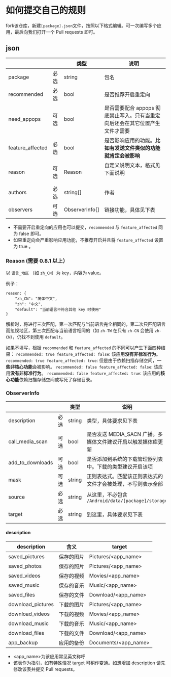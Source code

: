 # 如何提交自己的规则

fork该仓库，新建`[package].json`文件，按照以下格式编辑。可一次编写多个应用，最后向我们打开一个 Pull requests 即可。


## json
|                 |    |类型          |说明                                                                        |
|-----------------|----|--------------|----------------------------------------------------------------------------|
|package          |必选|string        |包名                                                                        |
|recommended      |必选|bool          |是否推荐开启重定向                                                          |
|need\_appops     |可选|bool          |是否需要配合 appops 彻底禁止写入。只有当重定向后还会在其它位置产生文件才需要|
|feature\_affected|必选|bool          |是否影响应用的功能。**比如有发送文件类似的功能就肯定会被影响**              |
|reason           |可选|Reason        |自定义说明文本，格式见下面说明                                            |
|authors          |必选|string[]      |作者                                                                        |
|observers        |可选|ObserverInfo[]|链接功能，具体见下表                                                        |

* 不需要开启重定向的应用也可以提交，`recommended` 与 `feature_affected` 同为 false 即可。
* 如果重定向会严重影响应用功能，不推荐开启并且将 `feature_affected` 设置为 true 。

### Reason (需要 0.8.1 以上）
以 `语言_地区` （如 `zh_CN`）为 key，内容为 value。

例子：
```
reason: {
	"zh_CN": "简体中文",
	"zh": "中文",
	"default": "当前语言不符合其他 key 时使用"
}
```
解析时，将进行三次匹配，第一次匹配与当前语言完全相同的，第二次只匹配语言而忽视地区，第三次匹配与当前语言相同的（如 `zh-TW` 在只有 `zh-CN` 会使用 `zh-CN`），仍找不到使用 `default`。

如果不填写，根据 `recommended` 和 `feature_affected` 的不同可以产生下面四种结果：
`recommended: true feature_affected: false`: 该应用<b>没有非标准行为</b>。
`recommended: true feature_affected: true`: 但是由于依赖扫描存储空间，<b>一些非核心功能</b>会被影响。
`recommended: false feature_affected: false`: 该应用<b>没有非标准行为</b>。
`recommended: false feature_affected: true`: 该应用的<b>核心功能</b>依赖扫描存储空间或写死了存储目录。

### ObserverInfo 
|                  |    |类型  |说明                                                         |
|------------------|----|------|-------------------------------------------------------------|
|description       |必选|string|类型，具体要求见下表                                         |
|call\_media\_scan |可选|bool  |是否发送 MEDIA\_SACN 广播。多媒体文件建议开启以触发媒体库更新|
|add\_to\_downloads|可选|bool  |是否添加到系统的下载管理器列表中。下载的类型建议开启该项     |
|mask              |可选|string|正则表达式。匹配该正则表达式的文件才会被处理，不写则表示全部 |
|source            |必选|string|从这里，不必包含 `/Android/data/[package]/storage`           |
|target            |必选|string|到这里，具体要求见下表                                       |


#### description
|description       |含义      |target              |
|------------------|----------|--------------------|
|saved\_pictures   |保存的图片|Pictures/<app_name> |
|saved\_photos     |保存的照片|Pictures/<app_name> |
|saved\_videos     |保存的视频|Movies/<app_name>   |
|saved\_music      |保存的音乐|Music/<app_name>    |
|saved\_files      |保存的文件|Download/<app_name> |
|download\_pictures|下载的图片|Pictures/<app_name> |
|download\_videos  |下载的视频|Movies/<app_name>   |
|download\_music   |下载的音乐|Music/<app_name>    |
|download\_files   |下载的文件|Download/<app_name> |
|app\_backup       |应用的备份|Documents/<app_name>|


* <app_name>为该应用常见英文称呼
* 该表作为指引，如有特殊情况 target 可稍作变通。如想增加 description 请先修改该表并提交 Pull requests。
